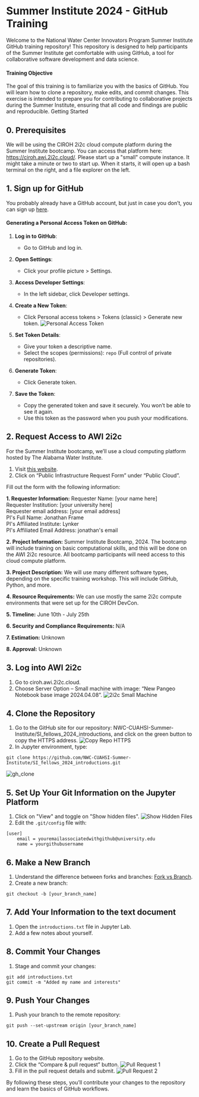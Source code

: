 # Summer Institute 2024 - GitHub Training

Welcome to the National Water Center Innovators Program Summer Institute GitHub training repository! This repository is designed to help participants of the Summer Institute get comfortable with using GitHub, a tool for collaborative software development and data science.

#### Training Objective

The goal of this training is to familiarize you with the basics of GitHub. You will learn how to clone a repository, make edits, and commit changes. This exercise is intended to prepare you for contributing to collaborative projects during the Summer Institute, ensuring that all code and findings are public and reproducible.
Getting Started

## 0. Prerequisites
We will be using the CIROH 2i2c cloud compute platform during the Summer Institute bootcamp. You can access that platform here: https://ciroh.awi.2i2c.cloud/. Please start up a "small" compute instance. It might take a minute or two to start up. When it starts, it will open up a bash terminal on the right, and a file explorer on the left.

## 1. Sign up for GitHub
You probably already have a GitHub account, but just in case you don’t, you can sign up [here](https://github.com).

#### Generating a Personal Access Token on GitHub:

1. **Log in to GitHub**:
   - Go to GitHub and log in.

2. **Open Settings**:
   - Click your profile picture > Settings.

3. **Access Developer Settings**:
   - In the left sidebar, click Developer settings.

4. **Create a New Token**:
   - Click Personal access tokens > Tokens (classic) > Generate new token.
![Personal Access Token](screenshots/gh_personal_access_token.png)
5. **Set Token Details**:
   - Give your token a descriptive name.
   - Select the scopes (permissions): `repo` (Full control of private repositories).

6. **Generate Token**:
   - Click Generate token.

7. **Save the Token**:
   - Copy the generated token and save it securely. You won’t be able to see it again.
   - Use this token as the password when you push your modifications.

## 2. Request Access to AWI 2i2c
For the Summer Institute bootcamp, we’ll use a cloud computing platform hosted by The Alabama Water Institute.

1. Visit [this website](https://docs.ciroh.org/docs/services/access/).
2. Click on “Public Infrastructure Request Form” under “Public Cloud”.

Fill out the form with the following information:

**1.    Requester Information:**
Requester Name: [your name here]  
Requester Institution: [your university here]  
Requester email address: [your email address]  
PI's Full Name: Jonathan Frame  
PI's Affiliated Institute: Lynker  
PI's Affiliated Email Address: jonathan's email  

**2.    Project Information:**
Summer Institute Bootcamp, 2024. The bootcamp will include training on basic computational skills, and this will be done on the AWI 2i2c resource. All bootcamp participants will need access to this cloud compute platform.

**3.  Project Description:**
We will use many different software types, depending on the specific training workshop. This will include GitHub, Python, and more.

**4.    Resource Requirements:**
We can use mostly the same 2i2c compute environments that were set up for the CIROH DevCon.

**5.    Timeline:**
June 10th - July 25th
 
**6.    Security and Compliance Requirements:**
N/A
 
**7.    Estimation:**
Unknown
  
**8.    Approval:**
Unknown


## 3. Log into AWI 2i2c
1. Go to ciroh.awi.2i2c.cloud.
2. Choose Server Option – Small machine with image: “New Pangeo Notebook base image 2024.04.08”.
![2i2c Small Machine](screenshots/2i2c_small.png)

## 4. Clone the Repository
1. Go to the GitHub site for our repository: NWC-CUAHSI-Summer-Institute/SI_fellows_2024_introductions, and click on the green button to copy the HTTPS address.
![Copy Repo HTTPS](screenshots/copy_repo_https.png)
3. In Jupyter environment, type:
```
git clone https://github.com/NWC-CUAHSI-Summer-Institute/SI_fellows_2024_introductions.git
```
![gh_clone](screenshots/gh_clone.png)

## 5. Set Up Your Git Information on the Jupyter Platform
1. Click on "View" and toggle on "Show hidden files".
![Show Hidden Files](screenshots/show_hidden.png)
3. Edit the `.git/config` file with:
```
[user]
    email = youremailassociatedwithgithub@university.edu
    name = yourgithubusername
```


## 6. Make a New Branch

1. Understand the difference between forks and branches: [Fork vs Branch](https://www.ssw.com.au/rules/fork-vs-branch/).
2. Create a new branch:
```
git checkout -b [your_branch_name]
```


## 7. Add Your Information to the text document

1. Open the `introductions.txt` file in Jupyter Lab.
2. Add a few notes about yourself.

## 8. Commit Your Changes

1. Stage and commit your changes:

```
git add introductions.txt
git commit -m "Added my name and interests"
```


## 9. Push Your Changes

1. Push your branch to the remote repository:

```
git push --set-upstream origin [your_branch_name]
```


## 10. Create a Pull Request

1. Go to the GitHub repository website.
2. Click the “Compare & pull request” button.
![Pull Request 1](screenshots/pull_request1.png)
4. Fill in the pull request details and submit.
![Pull Request 2](screenshots/pull_request2.png)

By following these steps, you’ll contribute your changes to the repository and learn the basics of GitHub workflows.








